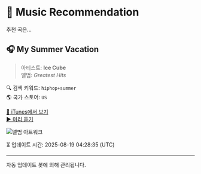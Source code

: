 
# 🎵 Music Recommendation

추천 곡은...

## 🎧 My Summer Vacation  
> 아티스트: **Ice Cube**  
> 앨범: _Greatest Hits_  

🔍 검색 키워드: `hiphop+summer`  
🌎 국가 스토어: `US`

[🔗 iTunes에서 보기](https://music.apple.com/us/album/my-summer-vacation/725863059?i=725863377&uo=4)  
[▶️ 미리 듣기](https://audio-ssl.itunes.apple.com/itunes-assets/AudioPreview125/v4/e1/6b/31/e16b3138-f308-c4ed-05fb-8e96efa13bda/mzaf_9741714329657332152.plus.aac.p.m4a)

![앨범 아트워크](https://is1-ssl.mzstatic.com/image/thumb/Music125/v4/c6/89/b8/c689b869-7aca-8eef-34aa-2c685e1bbaff/00724352909155.rgb.jpg/100x100bb.jpg)

⏳ 업데이트 시간: 2025-08-19 04:28:35 (UTC)

---
자동 업데이트 봇에 의해 관리됩니다.
